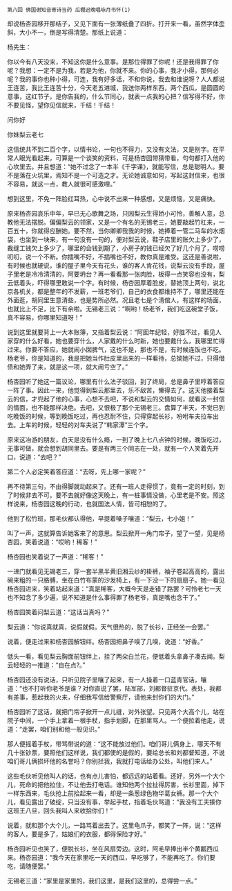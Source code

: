     第八回 佛国谢知音寄诗当药 瓜棚迟晚唱咏月书怀(1) 

   却说杨杏园移开那结子，又见下面有一张薄纸叠了四折。打开来一看，虽然字体歪斜，大小不一，倒是写得清楚。那纸上说道：

   杨先生：

   你以今有八天没来，不知这你是什么意事。是那位得罪了你呢！还是我得罪了你呢？我想：一定不是为我，若是为他，你就不来。你的心事，我才小得，那何必呢？我的事你也种小得，可连，我有好多话，不和你说，我去和谁说呀？人人都说王连苦，我比王连苦十分，今天老五进城，我送你两样东西，两个西瓜，是圆圆的意事，这红节子，是你告我的，什么节同心，就表一点我的心把？信写得不好，你不要见怪，望你见信就来，千结！千结！

   问你好

   你妹梨云老七

   这信统共不到二百个字，以情书论，一句也不得力，又没有文法，又是别字。在平常人眼光看起来，可算是一个谈笑的资料，可是杨杏园带猜带看，句句都打入他的心坎里去。并且想道：“她不过念了一本半《千字课》，就能写信，总是聪明人。要不是落在火坑里，焉知不是一个可造之才。无论她诚意如何，写起这封信来，也很不容易，就这一点，教人就很可感激哩。”

   想到这里，不免一阵脸红耳热，心中说不出来一种感想，又是烦恼，又是痛快。

   原来杨杏园哀乐中年，早已无心歌舞之场，只因梨云生得娇小可怜，善解人意，总教他无法摆脱。偏偏梨云的领家，又是一个有名的无锡老三，她要敲起竹杠来，一百五十，你就得应酬她。要不然，当你卿卿我我的时候，她捧着一管二马车的水烟袋，也坐到一块来，有一句没有一句的，便对梨云说，鞋子店里的账欠上多少了，裁缝工钱欠上多少了，哪里的会钱到期了，小房子的钱已经欠了好几个月了，唠唠叨叨，说一个不断。你插嘴不好，不插嘴也不好，教你真是难受。这还是善说啦，有时候也就硬说，谁的屋子里今天有花头，谁的客人肯花钱，说梨云没有手段，屋子里老是冷冷清清的，阿要坍台？再一看看那一张肉脸，板得一点笑容也没有，梨云低着头，吓得哪里敢说一个字。有时候，杨杏园厚着脸皮，替她顶上两句，说北京各机关，都是整年的不发薪，一班老爷们，自己的衣食都维持不了，哪里还能在外面逛，胡同里生意清些，也是势所必然。况且老七是个清倌人，有这样的场面，也就比上不足，比下有余啦。无锡老三说：“啊哟！杨老爷，我们吃这碗堂子饭，真不容易，你哪里知道呀！”

   说到这里就要背上一大本账簿，又指着梨云说：“阿囡年纪轻，好胜不过，看见人家穿的什么好看，她也要穿什么，人家戴的什么时新，她也要戴什么，我哪里忙得过来。你要不答应，她就闹小囡脾气，这也不是，那也不是，有时候连饭也不吃。杨老爷，你是知道的，我是把她当作肚皮里出来的一样看待，总拗她不过，只得借债和她弄了来，就是这一项，就大闹亏空了。”

   杨杏园听了她这一篇议论，哪里有什么法子驳回，到了终局，总是鼻子里哼着答应一阵了事。因此一来，他觉得到梨云那里去，乐不敌苦，懒得去了。这天他接着梨云的信，才兜起了他的心事，心想不去吧，不说和梨云的交情如何，就看这一封信的情面，也不能那样决绝。去吧，又恨极了那个无锡老三。盘算了半天，不觉已到吃晚饭的时候，等到晚饭吃过，再也忍耐不住，只得穿起长衫，吩咐车夫拉车出去。上车的时候，轻轻的对车夫说了“韩家潭”三个字。

   原来这冶游的朋友，白天是没有什么瘾，一到了晚上七八点钟的时候，晚饭吃过，无事可做，就会想到胡同里去。要是有两三个同志在一处，就有一个人笑着先开口，说道：“去吧？”

   第二个人必定笑着答应道：“去呀，先上哪一家呢？”

   再不待第三句，不由得脚就动起来了。还有一班人走得惯了，竟有一定的时刻，到了时候非去不可。要不去就好像这天晚上，有一桩事情没做，心里老是不安。照这样说来，杨杏园这晚的行动，也就国法人情，皆可相恕的了。

   他到了松竹班，那毛伙都认得他，早提着嗓子嚷道：“梨云，七小姐！”

   叫了一声，这就算告诉她客来了的意思。梨云掀开一角门帘子，望了一望，见是杨杏园，笑着说道：“哎哟！稀客！”

   杨杏园也笑着说了一声道：“稀客！”

   一进门就看见无锡老三，穿一套半黑半黄旧湘云纱的褂裤，袖子卷起高高的，露出碗来粗的一只胳膊，坐在白竹布蒙的沙发椅上，有一下没一下的扇扇子。她一看见杨杏园进来，笑着站起来道：“真是稀客，大概今天是走错了路罢？可怜老七一天也不知念了多少遍，说不知道是什么事得罪了杨老爷，真是嘴也念干了。”

   杨杏园笑着问梨云道：“这话当真吗？”

   梨云道：“你说真就真，说假就假。天气很热的，脱了长衫，正经坐一会罢。”

   说着，便走过来和杨杏园解钮绊。杨杏园把鼻子嗅了几嗅，说道：“好香。”

   低头一看，看见梨云胸面前钮绊上，挂了两朵白兰花，便低着头拿鼻子凑去闻。梨云轻轻的一推道：“自在点?。”

   杨杏园还没有说话，只听见院子里嚷了起来，有一人操着一口蓝青官话，嚷道：“也不打听你老爷是谁？对你直说了罢，陆军部，刘都督驻京代。表处，我都有差事，惹起我的火来，仔细我写信给警察厅，请他来封你们的大门。”

   杨杏园听了这话，就把门帘子掀开一点儿缝，对外张望。只见两个大高个儿，站在院子中间，一个手上拿着一根手杖，指手划脚，在那里骂人。一个便拉着他走，说道：“走罢，咱们别和他一般见识。”

   那人便摇着手杖，带骂带说的道：“这不能放过他们。咱们哥儿俩身上，哪天不有几十张钞票，要照他们这样说，我们都使的是假的，要给总长和刘都督知道，不说咱们哥儿俩损坏他的名誉吗？你别拦我，我就打电话给办公处，叫他们来人。”

   这些毛伙听见他叫人的话，也有点儿害怕，都远远的站着看。还好，另外一个大个儿，死命的把他拉住，不让他去打电话。谁知他两个拉扯得厉害，长衫里面，掉下一样东西来，毛伙抢上前拾起来一看，却是一条葱绿色物华葛女裤。那一个大个儿，看见露出了破绽，只当没有事，举起手杖，指着毛伙骂道：“我没有工夫揍你这班王八旦，回头我叫人来收拾你们！”

   说着，就和那个大个儿，一路骂着出去了。这里龟爪子，都笑了一阵，说：“这样的客人，要是多了，姑娘们的衣服，都得保险才好。”

   杨杏园听见也笑了，便脱长衫，坐在风扇旁边。这时，阿毛早捧出半个黄瓤西瓜来。杨杏园道：“我今天在家里吃一天的西瓜，早吃够了，不能再吃了。你们要吃，请随便罢。”

   无锡老三道：“家里是家里的，我们这里，是我们这里的，总得尝一点。”

